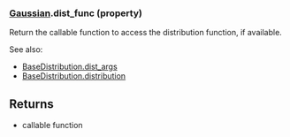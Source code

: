 ### [Gaussian](Gaussian.md).dist_func (property)




Return the callable function to access the distribution function, if
available.

See also:

* [BaseDistribution.dist_args](BaseDistribution.dist_args.md)
* [BaseDistribution.distribution](BaseDistribution.distribution.md)

Returns
-------
* callable function

